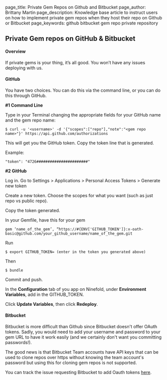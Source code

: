 page_title:       Private Gem Repos on Github and Bitbucket
page_author:      Brittany Martin
page_description: Knowledge base article to instruct users on how to implement private gem repos when they host their repo on Github or Bitbucket
page_keywords:    github bitbucket gem repo private repository 

## Private Gem repos on GitHub & Bitbucket

#### Overview

If private gems is your thing, it’s all good.  You won’t have any issues deploying with us.

#### GitHub

You have two choices. You can do this via the command line, or you can do this through GitHub.

__#1 Command Line__

Type in your Terminal changing the appropriate fields for your GitHub name and the gem repo name:

	$ curl -u '<username>' -d '{"scopes":["repo"],"note":"<gem repo name>"}' https://api.github.com/authorizations

This will get you the GitHub token. Copy the token line that is generated. 

Example:

	"token": "4726#######################"

__#2 GitHub__

Log in. Go to Settings > Applications > Personal Access Tokens > Generate new token

Create a new token. Choose the scopes for what you want (such as just repo vs public repo).

Copy the token generated.

In your Gemfile, have this for your gem

	gem ‘name_of_the_gem’, “https://#{ENV['GITHUB_TOKEN']}:x-oath-basic@github.com/your_github_username/name_of_the_gem.git


Run

	$ export GITHUB_TOKEN= (enter in the token you generated above)

Then 

	$ bundle

Commit and push.

In the __Configuration__ tab of you app on Ninefold, under __Environment Variables__, add in the GITHUB_TOKEN.

Click __Update Variables__, then click __Redeploy__.

#### Bitbucket

Bitbucket is more difficult than Github since Bitbucket doesn't offer OAuth tokens. Sadly, you would need to add your username and password to your gem URL to have it work easily (and we certainly don't want you committing passwords!). 

The good news is that Bitbucket Team accounts have API keys that can be used to clone repos over https without knowing the team account's password but using this for cloning gem repos is not supported. 

You can track the issue requesting Bitbucket to add Oauth tokens [here](https://bitbucket.org/site/master/issue/7735/allow-http-access-to-repositories-via?utm_source=SAC&utm_medium=dashboard).
